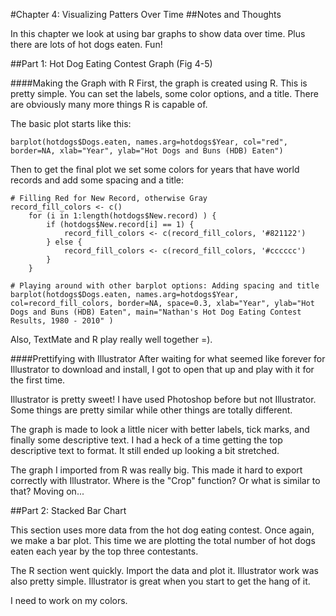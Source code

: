 #Chapter 4: Visualizing Patters Over Time
##Notes and Thoughts

In this chapter we look at using bar graphs to show data over time. Plus there are lots of hot dogs eaten. Fun!

##Part 1: Hot Dog Eating Contest Graph (Fig 4-5)

####Making the Graph with R
First, the graph is created using R. This is pretty simple. You can set the labels, some color options, and a title. There are obviously many more things R is capable of.

The basic plot starts like this: 

	barplot(hotdogs$Dogs.eaten, names.arg=hotdogs$Year, col="red", border=NA, xlab="Year", ylab="Hot Dogs and Buns (HDB) Eaten")
	
Then to get the final plot we set some colors for years that have world records and add some spacing and a title:

~~~
# Filling Red for New Record, otherwise Gray
record_fill_colors <- c()
	for (i in 1:length(hotdogs$New.record) ) {
		if (hotdogs$New.record[i] == 1) {
			record_fill_colors <- c(record_fill_colors, '#821122')		
		} else {
			record_fill_colors <- c(record_fill_colors, '#cccccc')
		}	
	}

# Playing around with other barplot options: Adding spacing and title
barplot(hotdogs$Dogs.eaten, names.arg=hotdogs$Year, col=record_fill_colors, border=NA, space=0.3, xlab="Year", ylab="Hot Dogs and Buns (HDB) Eaten", main="Nathan's Hot Dog Eating Contest Results, 1980 - 2010" )
~~~

Also, TextMate and R play really well together =). 
	

####Prettifying with Illustrator
After waiting for what seemed like forever for Illustrator to download and install, I got to open that up and play with it for the first time. 

Illustrator is pretty sweet! I have used Photoshop before but not Illustrator. Some things are pretty similar while other things are totally different. 

The graph is made to look a little nicer with better labels, tick marks, and finally some descriptive text. I had a heck of a time getting the top descriptive text to format. It still ended up looking a bit stretched.

The graph I imported from R was really big. This made it hard to export correctly with Illustrator. Where is the "Crop" function? Or what is similar to that? Moving on...

##Part 2: Stacked Bar Chart

This section uses more data from the hot dog eating contest. Once again, we make a bar plot. This time we are plotting the total number of hot dogs eaten each year by the top three contestants. 

The R section went quickly. Import the data and plot it. Illustrator work was also pretty simple. Illustrator is great when you start to get the hang of it.

I need to work on my colors.